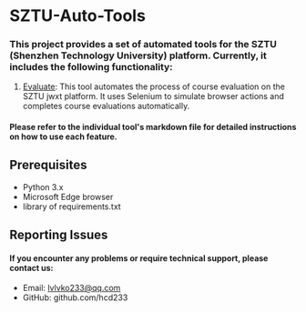 # SZTU-Auto-Tools

### This project provides a set of automated tools for the SZTU (Shenzhen Technology University) platform. Currently, it includes the following functionality:

1. [Evaluate](./tools/evaluate.md): This tool automates the process of course evaluation on the SZTU jwxt platform. It uses Selenium to simulate browser actions and completes course evaluations automatically.

#### Please refer to the individual tool's markdown file for detailed instructions on how to use each feature.

## Prerequisites
* Python 3.x
* Microsoft Edge browser
* library of requirements.txt

## Reporting Issues
#### If you encounter any problems or require technical support, please contact us:

* Email: lvlvko233@qq.com 
* GitHub: github.com/hcd233